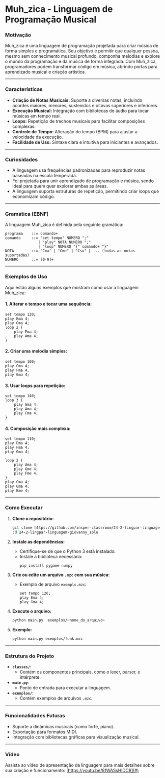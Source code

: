 # Muh_zica - Linguagem de Programação Musical

### **Motivação**
Muh_zica é uma linguagem de programação projetada para criar música de forma simples e programática. Seu objetivo é permitir que qualquer pessoa, mesmo sem conhecimento musical profundo, componha melodias e explore o mundo da programação e da música de forma integrada. Com Muh_zica, programadores podem transformar código em música, abrindo portas para aprendizado musical e criação artística.

---

### **Características**
- **Criação de Notas Musicais:** Suporte a diversas notas, incluindo acordes maiores, menores, sustenidos e oitavas superiores e inferiores.
- **Execução Musical:** Integração com bibliotecas de áudio para tocar músicas em tempo real.
- **Loops:** Repetição de trechos musicais para facilitar composições complexas.
- **Controle de Tempo:** Alteração do tempo (BPM) para ajustar a velocidade da execução.
- **Facilidade de Uso:** Sintaxe clara e intuitiva para iniciantes e avançados.

---

### **Curiosidades**
- A linguagem usa frequências padronizadas para reproduzir notas baseadas na escala temperada.
- Foi projetada para unir aprendizado de programação e música, sendo ideal para quem quer explorar ambas as áreas.
- A linguagem suporta estruturas de repetição, permitindo criar loops que economizam código.

---

### **Gramática (EBNF)**
A linguagem Muh_zica é definida pela seguinte gramática:

```
programa    ::= comando+
comando     ::= "set tempo" NUMERO ";" 
               | "play" NOTA NUMERO ";" 
               | "loop" NUMERO "{" comando+ "}"
NOTA        ::= "Cma" | "Cme" | "Csu" | ... (todas as notas suportadas)
NUMERO      ::= [0-9]+
```

---

### **Exemplos de Uso**
Aqui estão alguns exemplos que mostram como usar a linguagem Muh_zica:

#### 1. **Alterar o tempo e tocar uma sequência:**
```mzc
set tempo 120;
play Ema 4;
play Gma 4;
loop 2 {
    play Fma 4;
    play Ama 4;
}
```

#### 2. **Criar uma melodia simples:**
```mzc
set tempo 100;
play Cma 4;
play Fma 4;
play Gma 4;
```

#### 3. **Usar loops para repetição:**
```mzc
set tempo 140;
loop 3 {
    play Gma 4;
    play Ama 4;
    play Fma 4;
}
```

#### 4. **Composição mais complexa:**
```mzc
set tempo 110;
play Ema 4;
play Fma 4;
play Gma 4;

loop 2 {
    play Ama 4;
    play Gme 4;
    play Fme 4;
}
play Cma 4;
play Gma 4;
play Eme 4;
```

---

### **Como Executar**
1. **Clone o repositório:**
   ```bash
   git clone https://github.com/insper-classroom/24-2-lingpar-linguagem-giovanny_solo.git
   cd 24-2-lingpar-linguagem-giovanny_solo
   ```

2. **Instale as dependências:**
   - Certifique-se de que o Python 3 está instalado.
   - Instale a biblioteca necessária:
     ```bash
     pip install pygame numpy
     ```

3. **Crie ou edite um arquivo `.mzc` com sua música:**
   - Exemplo de arquivo `exemplo.mzc`:
     ```mzc
     set tempo 120;
     play Ema 4;
     play Gma 4;
     ```

4. **Execute o arquivo:**
   ```bash
   python main.py  exemplos/<nome_do_arquivo>
   ```
5. **Exemplo:**
    ```bash
    python main.py exemplos/funk.mzc
    ```
---

### **Estrutura do Projeto**
- **`classes/`**:
  - Contém os componentes principais, como o lexer, parser, e intérprete.
- **`main.py`**:
  - Ponto de entrada para executar a linguagem.
- **`exemplos/`**:
  - Contém exemplos de arquivos `.mzc`.

---

### **Funcionalidades Futuras**
- Suporte a dinâmicas musicais (como forte, piano).
- Exportação para formatos MIDI.
- Integração com bibliotecas gráficas para visualização musical.

---

### **Vídeo**
Assista ao vídeo de apresentação da linguagem para mais detalhes sobre sua criação e funcionamento:
[https://youtu.be/8fWASsHlDC8](#)

